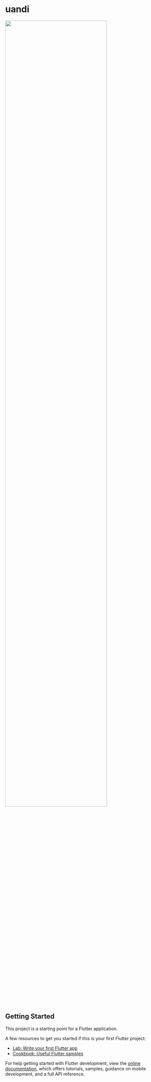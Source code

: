 # uandi
<img width="80%" src="https://user-images.githubusercontent.com/66717348/194459378-c9b2cf34-e61f-4d91-be8e-20024df290ed.jpg"/>



## Getting Started

This project is a starting point for a Flutter application.

A few resources to get you started if this is your first Flutter project:

- [Lab: Write your first Flutter app](https://docs.flutter.dev/get-started/codelab)
- [Cookbook: Useful Flutter samples](https://docs.flutter.dev/cookbook)

For help getting started with Flutter development, view the
[online documentation](https://docs.flutter.dev/), which offers tutorials,
samples, guidance on mobile development, and a full API reference.
